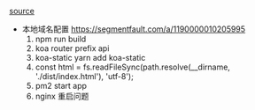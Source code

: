 [source](https://segmentfault.com/a/1190000010205995)

- 本地域名配置
  https://segmentfault.com/a/1190000010205995
  1. npm run build
  2. koa router prefix api
  3. koa-static
    yarn add koa-static
  4. const html = fs.readFileSync(path.resolve(__dirname, './dist/index.html'), 'utf-8');
  5. pm2 start app
  6. nginx 重启问题
  
